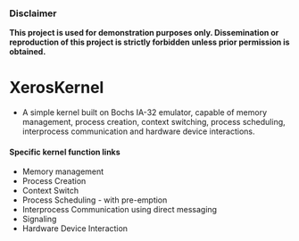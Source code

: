 ### Disclaimer
**This project is used for demonstration purposes only. Dissemination or reproduction of this project is strictly forbidden unless prior permission is obtained.**

# XerosKernel

* A simple kernel built on Bochs IA-32 emulator, capable of memory management, process creation, context switching, process scheduling, interprocess communication and hardware device interactions.

#### Specific kernel function links

* Memory management 
* Process Creation
* Context Switch
* Process Scheduling - with pre-emption 
* Interprocess Communication using direct messaging
* Signaling
* Hardware Device Interaction